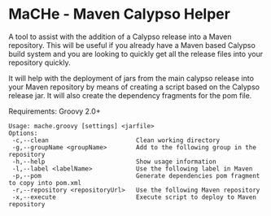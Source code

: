 MaCHe - Maven Calypso Helper
============================

A tool to assist with the addition of a Calypso release into a Maven repository. This will be useful if you already have a Maven based Calypso build system and you are looking to quickly get all the release files into your repository quickly.

It will help with the deployment of jars from the main calypso release into your Maven repository by means of creating a script based on the Calypso release jar. It will also create the dependency fragments for the pom file.

Requirements: Groovy 2.0+

    Usage: mache.groovy [settings] <jarfile>
    Options:
     -c,--clean                        Clean working directory  
     -g,--groupName <groupName>        Add to the following group in the repository  
     -h,--help                         Show usage information  
     -l,--label <labelName>            Use the following label in Maven  
     -p,--pom                          Generate dependencies pom fragment to copy into pom.xml  
     -r,--repository <repositoryUrl>   Use the following Maven repository  
     -x,--execute                      Execute script to deploy to Maven repository  

